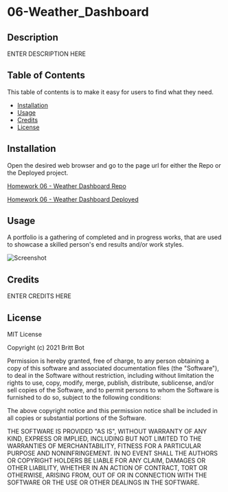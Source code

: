 # 06-Weather_Dashboard
## Description 

ENTER DESCRIPTION HERE

## Table of Contents 

This table of contents is to make it easy for users to find what they need.

* [Installation](#installation)
* [Usage](#usage)
* [Credits](#credits)
* [License](#license)


## Installation

Open the desired web browser and go to the page url for either the Repo or the Deployed project.

[Homework 06 - Weather Dashboard Repo](https://github.com/britt-bot/06-Weather_Dashboard)

[Homework 06 - Weather Dashboard Deployed](https://britt-bot.github.io/06-Weather_Dashboard/)


## Usage 

A portfolio is a gathering of completed and in progress works, that are used to showcase a skilled person's end results and/or work styles.

![Screenshot](https://user-images.githubusercontent.com/77466708/113634919-43ceee00-9635-11eb-9d05-1905f4e8e8b8.png)


## Credits

ENTER CREDITS HERE


## License

MIT License

Copyright (c) 2021 Britt Bot

Permission is hereby granted, free of charge, to any person obtaining a copy
of this software and associated documentation files (the "Software"), to deal
in the Software without restriction, including without limitation the rights
to use, copy, modify, merge, publish, distribute, sublicense, and/or sell
copies of the Software, and to permit persons to whom the Software is
furnished to do so, subject to the following conditions:

The above copyright notice and this permission notice shall be included in all
copies or substantial portions of the Software.

THE SOFTWARE IS PROVIDED "AS IS", WITHOUT WARRANTY OF ANY KIND, EXPRESS OR
IMPLIED, INCLUDING BUT NOT LIMITED TO THE WARRANTIES OF MERCHANTABILITY,
FITNESS FOR A PARTICULAR PURPOSE AND NONINFRINGEMENT. IN NO EVENT SHALL THE
AUTHORS OR COPYRIGHT HOLDERS BE LIABLE FOR ANY CLAIM, DAMAGES OR OTHER
LIABILITY, WHETHER IN AN ACTION OF CONTRACT, TORT OR OTHERWISE, ARISING FROM,
OUT OF OR IN CONNECTION WITH THE SOFTWARE OR THE USE OR OTHER DEALINGS IN THE
SOFTWARE.